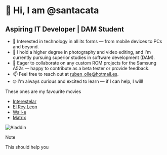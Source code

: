 # 👋 Hi, I am @santacata
## Aspiring IT Developer | DAM Student

- 👀 Interested in technology in all its forms — from mobile devices to PCs and beyond.
- 🌱 I hold a higher degree in photography and video editing, and I'm currently pursuing superior studies in software development (DAM).
- 💞️ Eager to collaborate on any custom ROM projects for the Samsung A52s — happy to contribute as a beta tester or provide feedback.
- 📫 Feel free to reach out at ruben_olle@hotmail.es.
- 🤓 I'm always curious and excited to learn — if I can help, I will!

These ones are my favourite movies
  
- [Interestelar](https://www.imdb.com/title/tt0816692)
- [El Rey Leon](https://www.imdb.com/title/tt0110357)
- [Wall-e](https://www.imdb.com/es/title/tt0910970/)
- [Matrix](https://www.imdb.com/es/title/tt0133093/)
   
![Aladdin](https://lumiere-a.akamaihd.net/v1/images/image_9e35a739.jpeg?region=0%2C0%2C540%2C810)

>[!NOTE]
>This should help you

<!---!
rubenolle/rubenSant is a ✨ special ✨ repository because its `README.md` (this file) appears on my GitHub profile.
--->
